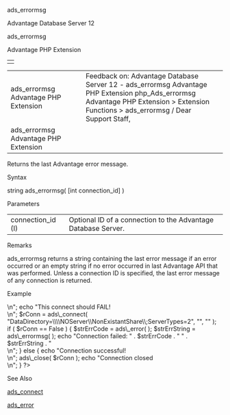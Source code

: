 ads\_errormsg




Advantage Database Server 12  

ads\_errormsg

Advantage PHP Extension

|  |
| --- |
|  |

|  |  |  |  |  |
| --- | --- | --- | --- | --- |
| ads\_errormsg  Advantage PHP Extension |  |  | Feedback on: Advantage Database Server 12 - ads\_errormsg Advantage PHP Extension php\_Ads\_errormsg Advantage PHP Extension > Extension Functions > ads\_errormsg / Dear Support Staff, |  |
| ads\_errormsg  Advantage PHP Extension |  |  |  |  |

Returns the last Advantage error message.

Syntax

string ads\_errormsg( [int connection\_id] )

Parameters

|  |  |
| --- | --- |
| connection\_id (I) | Optional ID of a connection to the Advantage Database Server. |

Remarks

ads\_errormsg returns a string containing the last error message if an error occurred or an empty string if no error occurred in last Advantage API that was performed. Unless a connection ID is specified, the last error message of any connection is returned.

Example

<?

echo "Connecting to a Server that does not exist.<br>\n";

echo "This connect should FAIL!<br>\n";

$rConn = ads\_connect( "DataDirectory=\\\\NOServer\\NonExistantShare\\;ServerTypes=2", "", "" );

 

if ( $rConn == False )

{

$strErrCode = ads\_error( );

$strErrString = ads\_errormsg( );

echo "Connection failed: " . $strErrCode . " " . $strErrString . "<br>\n";

}

else

{

echo "Connection successful!<br>\n";

ads\_close( $rConn );

echo "Connection closed<br>\n";

}

?>

See Also

[ads\_connect](php_ads_connect.htm)

[ads\_error](php_ads_error.htm)